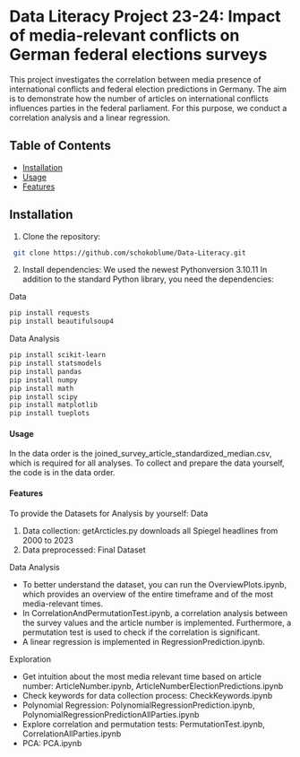 # Data Literacy Project 23-24: Impact of media-relevant conflicts on German federal elections surveys

This project investigates the correlation between media presence of international conflicts and federal election predictions in Germany. The aim is to demonstrate how the number of articles on international conflicts influences parties in the federal parliament. For this purpose, we conduct a correlation analysis and a linear regression.

## Table of Contents
- [Installation](#installation)
- [Usage](#usage)
- [Features](#features)


## Installation
1. Clone the repository:
```bash
 git clone https://github.com/schokoblume/Data-Literacy.git
```

2. Install dependencies:
We used the newest Pythonversion 3.10.11
In addition to the standard Python library, you need the dependencies:

Data
```bash
pip install requests
pip install beautifulsoup4
 ```

Data Analysis
```bash
pip install scikit-learn
pip install statsmodels
pip install pandas
pip install numpy 
pip install math
pip install scipy
pip install matplotlib
pip install tueplots
```

#### Usage

In the data order is the joined_survey_article_standardized_median.csv, which is required for all analyses.
To collect and prepare the data yourself, the code is in the data order.

#### Features
To provide the Datasets for Analysis by yourself: 
Data 
1. Data collection: getArcticles.py downloads all Spiegel headlines from 2000 to 2023
2. Data preprocessed:
Final Dataset


Data Analysis
- To better understand the dataset, you can run the OverviewPlots.ipynb, which provides an overview of the entire timeframe and of the most media-relevant times.
- In CorrelationAndPermutationTest.ipynb, a correlation analysis between the survey values and the article number is implemented. Furthermore, a permutation test is used to check if the correlation is significant.
- A linear regression is implemented in RegressionPrediction.ipynb.

Exploration
- Get intuition about the most media relevant time based on article number: ArticleNumber.ipynb, ArticleNumberElectionPredictions.ipynb
- Check keywords for data collection process: CheckKeywords.ipynb
- Polynomial Regression: PolynomialRegressionPrediction.ipynb, PolynomialRegressionPredictionAllParties.ipynb
- Explore correlation and permutation tests: PermutationTest.ipynb, CorrelationAllParties.ipynb
- PCA: PCA.ipynb



